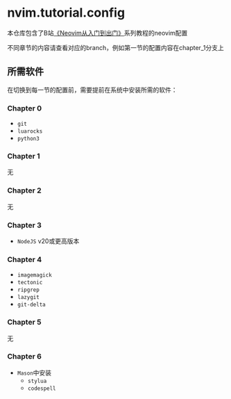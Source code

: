 # nvim.tutorial.config

本仓库包含了B站[《Neovim从入门到出门》](https://www.bilibili.com/video/BV171LfzDEXU)系列教程的neovim配置

不同章节的内容请查看对应的branch，例如第一节的配置内容在chapter_1分支上

## 所需软件

在切换到每一节的配置前，需要提前在系统中安装所需的软件：

### Chapter 0

- `git`
- `luarocks`
- `python3`

### Chapter 1

无

### Chapter 2

无

### Chapter 3

- `NodeJS` v20或更高版本

### Chapter 4

- `imagemagick`
- `tectonic`
- `ripgrep`
- `lazygit`
- `git-delta`

### Chapter 5

无

### Chapter 6

- `Mason`中安装
  - `stylua`
  - `codespell`

